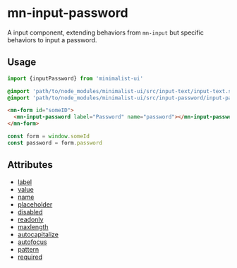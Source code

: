 # mn-input-password

A input component, extending behaviors from `mn-input` but specific behaviors to input a password.

## Usage

```js
import {inputPassword} from 'minimalist-ui'
```

```scss
@import 'path/to/node_modules/minimalist-ui/src/input-text/input-text.style.scss';
@import 'path/to/node_modules/minimalist-ui/src/input-password/input-password.style.scss';
```

```html
<mn-form id="someID">
  <mn-input-password label="Password" name="password"></mn-input-password>
</mn-form>
```

```js
const form = window.someId
const password = form.password
```

## Attributes

- [label](../input/#label)
- [value](../input/#value)
- [name](../input/#name)
- [placeholder](../input/#placeholder)
- [disabled](../input/#disabled)
- [readonly](../input/#readonly)
- [maxlength](../input/#maxlength)
- [autocapitalize](../input/#autocapitalize)
- [autofocus](../input/#autofocus)
- [pattern](../input/#pattern)
- [required](../input/#required)
